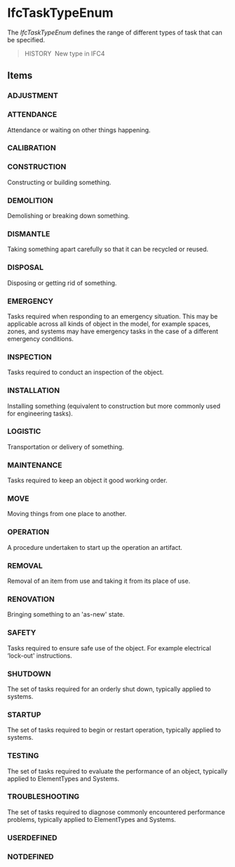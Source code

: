 # IfcTaskTypeEnum

The _IfcTaskTypeEnum_ defines the range of different types of task that can be specified.

> HISTORY&nbsp; New type in IFC4

## Items

### ADJUSTMENT

### ATTENDANCE
Attendance or waiting on other things happening.

### CALIBRATION

### CONSTRUCTION
Constructing or building something.

### DEMOLITION
Demolishing or breaking down something.

### DISMANTLE
Taking something apart carefully so that it can be recycled or reused.

### DISPOSAL
Disposing or getting rid of something.

### EMERGENCY
Tasks required when responding to an emergency situation. This may be applicable across all kinds of object in the model, for example spaces, zones, and systems may have emergency tasks in the case of a different emergency conditions.

### INSPECTION
Tasks required to conduct an inspection of the object.

### INSTALLATION
Installing something (equivalent to construction but more commonly used for engineering tasks).

### LOGISTIC
Transportation or delivery of something.

### MAINTENANCE
Tasks required to keep an object it good working order.

### MOVE
Moving things from one place to another.

### OPERATION
A procedure undertaken to start up the operation an artifact.

### REMOVAL
Removal of an item from use and taking it from its place of use.

### RENOVATION
Bringing something to an 'as-new' state.

### SAFETY
Tasks required to ensure safe use of the object. For example electrical ‘lock-out' instructions.

### SHUTDOWN
The set of tasks required for an orderly shut down, typically applied to systems.

### STARTUP
The set of tasks required to begin or restart operation, typically applied to systems.

### TESTING
The set of tasks required to evaluate the performance of an object, typically applied to ElementTypes and Systems.

### TROUBLESHOOTING
The set of tasks required to diagnose commonly encountered performance problems, typically applied to ElementTypes and Systems.

### USERDEFINED


### NOTDEFINED

